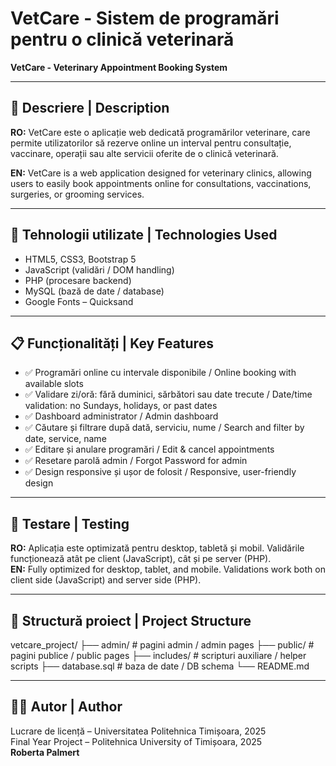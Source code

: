# VetCare - Sistem de programări pentru o clinică veterinară
**VetCare - Veterinary Appointment Booking System**

---

## 📘 Descriere | Description

**RO:** VetCare este o aplicație web dedicată programărilor veterinare, care permite utilizatorilor să rezerve online un interval pentru consultație, vaccinare, operații sau alte servicii oferite de o clinică veterinară.

**EN:** VetCare is a web application designed for veterinary clinics, allowing users to easily book appointments online for consultations, vaccinations, surgeries, or grooming services.

---

## 🔧 Tehnologii utilizate | Technologies Used

- HTML5, CSS3, Bootstrap 5  
- JavaScript (validări / DOM handling)  
- PHP (procesare backend)  
- MySQL (bază de date / database)  
- Google Fonts – Quicksand

---

## 📋 Funcționalități | Key Features

- ✅ Programări online cu intervale disponibile / Online booking with available slots  
- ✅ Validare zi/oră: fără duminici, sărbători sau date trecute / Date/time validation: no Sundays, holidays, or past dates  
- ✅ Dashboard administrator / Admin dashboard  
- ✅ Căutare și filtrare după dată, serviciu, nume / Search and filter by date, service, name  
- ✅ Editare și anulare programări / Edit & cancel appointments  
- ✅ Resetare parolă admin / Forgot Password for admin  
- ✅ Design responsive și ușor de folosit / Responsive, user-friendly design

---

## 🧪 Testare | Testing

**RO:** Aplicația este optimizată pentru desktop, tabletă și mobil. Validările funcționează atât pe client (JavaScript), cât și pe server (PHP).  
**EN:** Fully optimized for desktop, tablet, and mobile. Validations work both on client side (JavaScript) and server side (PHP).

---

## 📂 Structură proiect | Project Structure

vetcare_project/ ├── admin/ # pagini admin / admin pages ├── public/ # pagini publice / public pages ├── includes/ # scripturi auxiliare / helper scripts ├── database.sql # baza de date / DB schema └── README.md


---

## 👩‍💻 Autor | Author

Lucrare de licență – Universitatea Politehnica Timișoara, 2025  
Final Year Project – Politehnica University of Timișoara, 2025  
**Roberta Palmert**


